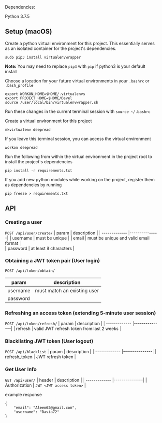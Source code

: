 Dependencies:

Python 3.7.5

## Setup (macOS)

Create a python virtual environment for this project. This essentially serves as an isolated container for the project's dependencies. 

`sudo pip3 install virtualenvwrapper`

**Note:**  You may need to replace `pip3` with `pip` if python3 is your default install

Choose a location for your future virtual environments in your `.bashrc` or `.bash_profile`
```
export WORKON_HOME=$HOME/.virtualenvs
export PROJECT_HOME=$HOME/Devel
source /user/local/bin/virtualenvwrapper.sh
```
Run these changes in the current terminal session with `source ~/.bashrc`

Create a virtual environment for this project

`mkvirtualenv deepread`

If you leave this terminal session, you can access the virtual environment

`workon deepread`

Run the following from within the virtual environment in the project root to install the project's dependencies

`pip install -r requirements.txt`

If you add new python modules while working on the project, register them as dependencies by running

`pip freeze > requirements.txt`

## API

### Creating a user
`POST /api/user/create/`
| param         | description   | 
| ------------- |---------------| 
| username      | <String> must be unique | 
| email      | <String> must be unique and valid email format      |  
| password | <String> at least 8 characters      |  


### Obtaining a JWT token pair (User login) 
`POST /api/token/obtain/`

| param         | description   | 
| ------------- |---------------| 
| username      | <String> must match an existing user | 
| password | <String>      |  

### Refreshing an access token (extending 5-minute user session)
`POST /api/token/refresh/`
| param         | description   | 
| ------------- |---------------| 
| refresh      | <String> valid JWT refresh token from last 2 weeks | 
  
### Blacklisting JWT token (User logout)
`POST /api/blacklist`
| param         | description   | 
| ------------- |---------------| 
| refresh_token      | <String> JWT refresh token | 

### Get User Info
`GET /api/user/`
| header         | description   | 
| ------------- |---------------| 
| Authorization      | `JWT <JWT access token>` | 

example response
```
{
    "email": "Aleen62@gmail.com",
    "username": "Dasia72"
}
```
